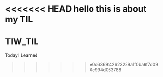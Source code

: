 <<<<<<< HEAD
hello this is about my TIL
=======
# TIW_TIL
Today I Learned

>>>>>>> e0c6369f42623239a1f0ba6f7d090c994d063788
